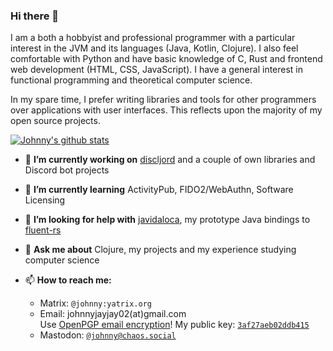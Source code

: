 ### Hi there 👋

I am a both a hobbyist and professional programmer with a particular interest in the JVM and its languages (Java, Kotlin, Clojure). I also feel comfortable with Python and have basic knowledge of C, Rust and frontend web development (HTML, CSS, JavaScript). I have a general interest in functional programming and theoretical computer science.

In my spare time, I prefer writing libraries and tools for other programmers over applications with user interfaces. This reflects upon the majority of my open source projects.

[![Johnny's github stats](https://github-readme-stats.vercel.app/api?username=johnnyjayjay&theme=dark)](https://github.com/anuraghazra/github-readme-stats)

- 🔭 **I’m currently working on** [discljord](https://github.com/IGJoshua/discljord) and a couple of own libraries and Discord bot projects
- 🌱 **I’m currently learning** ActivityPub, FIDO2/WebAuthn, Software Licensing

- 🤔 **I’m looking for help with** [javidaloca](https://github.com/JohnnyJayJay/javidaloca), my prototype Java bindings to [fluent-rs](https://github.com/projectfluent/fluent-rs)
- 💬 **Ask me about** Clojure, my projects and my experience studying computer science
- 📫 **How to reach me:**
  - Matrix: `@johnny:yatrix.org`
  - Email: johnnyjayjay02(at)gmail.com\
    Use [OpenPGP email encryption](https://emailselfdefense.fsf.org)! My public key: [`3af27aeb02ddb415`](https://keyserver.ubuntu.com/pks/lookup?op=get&search=0x97c08c1541a326153b85aaec3af27aeb02ddb415)
  - Mastodon: <a rel="me" href="https://chaos.social/@johnny">`@johnny@chaos.social`</a>
  
